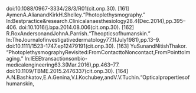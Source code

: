 doi:10.1088/0967-3334/28/3/R01(cit.onp.30).
[161] AymenA.AlianandKirkH.Shelley.“Photoplethysmography.”
In:Bestpractice&research.Clinicalanaesthesiology28.4(Dec.2014),pp.395–406.
doi:10.1016/j.bpa.2014.08.006(cit.onp.30).
[162] R.RoxAndersonandJohnA.Parrish.“Theopticsofhumanskin.”
In:TheJournalofinvestigativedermatology77.1(July1981),pp.13–9.
doi:10.1111/1523-1747.ep12479191(cit.onp.30).
[163] YuSunandNitishThakor.
“PhotoplethysmographyRevisited:FromContacttoNoncontact,FromPointtoImaging.”
In:IEEEtransactionsonbio-medicalengineering63.3(Mar.2016),pp.463–77.
doi:10.1109/TBME.2015.2476337(cit.onp.30).
[164] A.N.Bashkatov,E.A.Genina,V.I.Kochubey,andV.V.Tuchin.“Opticalpropertiesofhumanskin,